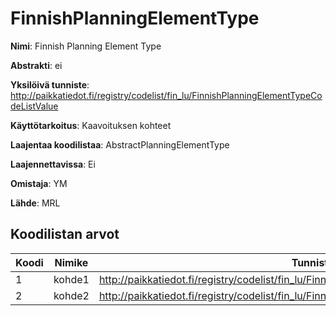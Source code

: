 # FinnishPlanningElementType

**Nimi**: Finnish Planning Element Type

**Abstrakti**: ei

**Yksilöivä tunniste**: http://paikkatiedot.fi/registry/codelist/fin_lu/FinnishPlanningElementTypeCodeListValue

**Käyttötarkoitus**: Kaavoituksen kohteet

**Laajentaa koodilistaa**: AbstractPlanningElementType

**Laajennettavissa**: Ei

**Omistaja**: YM

**Lähde**: MRL

## Koodilistan arvot

Koodi     | Nimike           | Tunniste
-----------|------------------|------------
 1       | kohde1   | http://paikkatiedot.fi/registry/codelist/fin_lu/FinnishOrdinanceProcessStepCodeListValue/1
 2       | kohde2   | http://paikkatiedot.fi/registry/codelist/fin_lu/FinnishOrdinanceProcessStepCodeListValue/2
